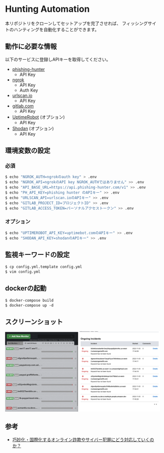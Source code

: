 # Hunting Automation

本リポジトリをクローンしてセットアップを完了させれば、
フィッシングサイトのハンティングを自動化することができます。

## 動作に必要な情報
以下のサービスに登録しAPIキーを取得してください。

* [phishing-hunter](https://phishing-hunter.com)
	* API Key
* [ngrok](https://ngrok.com/)
	* API Key
	* Auth Key
* [urlscan.io](https://urlscan.io/)
	* API Key
* [gitlab.com](https://gitlab.com/)
	* API Key
* [UptimeRobot](https://uptimerobot.com/) (オプション)
	* API Key
* [Shodan](https://www.shodan.io) (オプション)
	* API Key

## 環境変数の設定

### 必須
```bash
$ echo "NGROK_AUTH=ngrokのauth key" > .env
$ echo "NGROK_API=ngrokのAPI key NGROK_AUTHではありません" >> .env
$ echo "API_BASE_URL=https://api.phishing-hunter.com/v1" >> .env
$ echo "PH_API_KEY=phishing hunter のAPIキー" >> .env
$ echo "URLSCAN_API=urlscan.ioのAPIキー" >> .env
$ echo "GITLAB_PROJECT_ID=プロジェクトID" >> .env
$ echo "GITLAB_ACCESS_TOKEN=パーソナルアクセストークン" >> .env
```

### オプション
```bash
$ echo "UPTIMEROBOT_API_KEY=uptimebot.comのAPIキー" >> .env
$ echo "SHODAN_API_KEY=shodanのAPIキー" >> .env
```

## 監視キーワードの設定
```
$ cp config.yml.template config.yml
$ vim config.yml
```

## dockerの起動
```
$ docker-compose build
$ docker-compose up -d
```

## スクリーンショット
![](./screenshots/uptimerobot.png)

## 参考
* [巧妙化・国際化するオンライン詐欺やサイバー犯罪にどう対応していくのか？](https://github.com/vavenger/fighting-phishing-methods)
